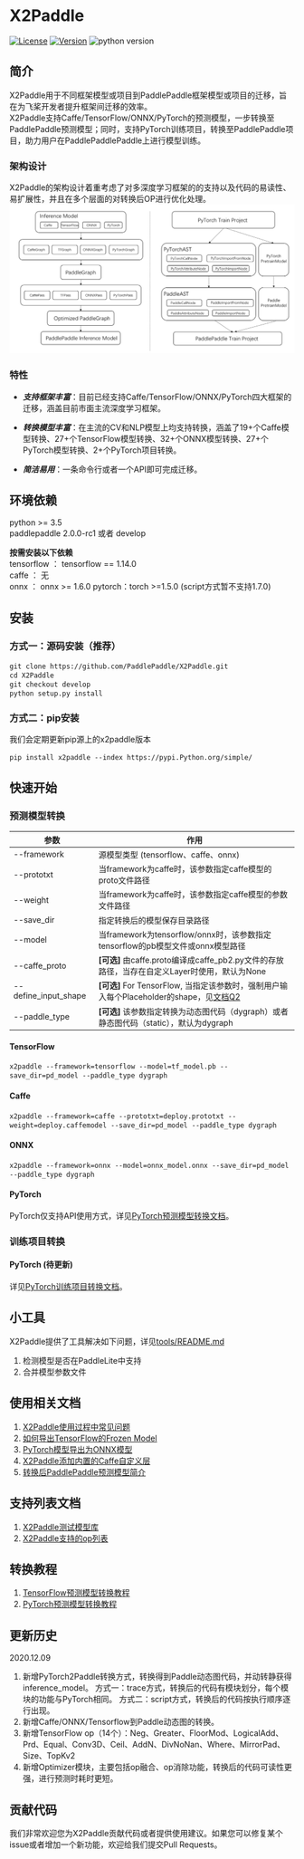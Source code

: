 # X2Paddle
[![License](https://img.shields.io/badge/license-Apache%202-blue.svg)](LICENSE)
[![Version](https://img.shields.io/github/release/PaddlePaddle/X2Paddle.svg)](https://github.com/PaddlePaddle/X2Paddle/releases)
![python version](https://img.shields.io/badge/python-3.5+-orange.svg)  
## 简介
X2Paddle用于不同框架模型或项目到PaddlePaddle框架模型或项目的迁移，旨在为飞桨开发者提升框架间迁移的效率。  
X2Paddle支持Caffe/TensorFlow/ONNX/PyTorch的预测模型，一步转换至PaddlePaddle预测模型；同时，支持PyTorch训练项目，转换至PaddlePaddle项目，助力用户在PaddlePaddlePaddle上进行模型训练。

### 架构设计
X2Paddle的架构设计着重考虑了对多深度学习框架的的支持以及代码的易读性、易扩展性，并且在多个层面的对转换后OP进行优化处理。  
![](./docs/images/frame.png)

### 特性
- ***支持框架丰富***：目前已经支持Caffe/TensorFlow/ONNX/PyTorch四大框架的迁移，涵盖目前市面主流深度学习框架。  

- ***转换模型丰富***：在主流的CV和NLP模型上均支持转换，涵盖了19+个Caffe模型转换、27+个TensorFlow模型转换、32+个ONNX模型转换、27+个PyTorch模型转换、2+个PyTorch项目转换。  

- ***简洁易用***：一条命令行或者一个API即可完成迁移。  



## 环境依赖

python >= 3.5  
paddlepaddle 2.0.0-rc1 或者 develop  

**按需安装以下依赖**  
tensorflow ： tensorflow == 1.14.0  
caffe ： 无  
onnx ： onnx >= 1.6.0
pytorch：torch >=1.5.0 (script方式暂不支持1.7.0)

## 安装
### 方式一：源码安装（推荐）
```
git clone https://github.com/PaddlePaddle/X2Paddle.git
cd X2Paddle
git checkout develop
python setup.py install
```

### 方式二：pip安装
我们会定期更新pip源上的x2paddle版本
```
pip install x2paddle --index https://pypi.Python.org/simple/
```
## 快速开始
### 预测模型转换
| 参数                 |        作用                                                      |
| -------------------- | ------------------------------------------------------------ |
| --framework          | 源模型类型 (tensorflow、caffe、onnx)                         |
| --prototxt           | 当framework为caffe时，该参数指定caffe模型的proto文件路径     |
| --weight             | 当framework为caffe时，该参数指定caffe模型的参数文件路径      |
| --save_dir           | 指定转换后的模型保存目录路径                                 |
| --model              | 当framework为tensorflow/onnx时，该参数指定tensorflow的pb模型文件或onnx模型路径 |
| --caffe_proto        | **[可选]** 由caffe.proto编译成caffe_pb2.py文件的存放路径，当存在自定义Layer时使用，默认为None |
| --define_input_shape | **[可选]** For TensorFlow, 当指定该参数时，强制用户输入每个Placeholder的shape，见[文档Q2](./docs/user_guides/FAQ.md) |
| --paddle_type        | **[可选]** 该参数指定转换为动态图代码（dygraph）或者静态图代码（static），默认为dygraph |
#### TensorFlow
```
x2paddle --framework=tensorflow --model=tf_model.pb --save_dir=pd_model --paddle_type dygraph
```
#### Caffe
```
x2paddle --framework=caffe --prototxt=deploy.prototxt --weight=deploy.caffemodel --save_dir=pd_model --paddle_type dygraph
```
#### ONNX
```
x2paddle --framework=onnx --model=onnx_model.onnx --save_dir=pd_model --paddle_type dygraph
```

#### PyTorch
PyTorch仅支持API使用方式，详见[PyTorch预测模型转换文档](./docs/user_guides/pytorch2paddle.md)。

### 训练项目转换
#### PyTorch (待更新)
详见[PyTorch训练项目转换文档](https://github.com/SunAhong1993/X2Paddle/blob/code_convert_last/docs/pytorch_project_convertor/README.md)。


## 小工具
X2Paddle提供了工具解决如下问题，详见[tools/README.md](tools/README.md)  
1. 检测模型是否在PaddleLite中支持  
2. 合并模型参数文件


## 使用相关文档
1. [X2Paddle使用过程中常见问题](./docs/user_guides/FAQ.md)  
2. [如何导出TensorFlow的Frozen Model](./docs/user_guides/export_tf_model.md)
3. [PyTorch模型导出为ONNX模型](./docs/user_guides/pytorch2onnx.md)
4. [X2Paddle添加内置的Caffe自定义层](./docs/user_guides/add_caffe_custom_layer.md)
5. [转换后PaddlePaddle预测模型简介](./docs/user_guides/pd_folder_introduction.py)

## 支持列表文档
1. [X2Paddle测试模型库](./docs/introduction/x2paddle_model_zoo.md)  
2. [X2Paddle支持的op列表](./docs/introduction/op_list.md)


## 转换教程
1. [TensorFlow预测模型转换教程](./docs/demo/tensorflow2paddle.ipynb)
2. [PyTorch预测模型转换教程](./docs/demo/pytorch2paddle.ipynb)

## 更新历史
2020.12.09
1. 新增PyTorch2Paddle转换方式，转换得到Paddle动态图代码，并动转静获得inference_model。
  方式一：trace方式，转换后的代码有模块划分，每个模块的功能与PyTorch相同。
  方式二：script方式，转换后的代码按执行顺序逐行出现。
2. 新增Caffe/ONNX/Tensorflow到Paddle动态图的转换。
3. 新增TensorFlow op（14个）：Neg、Greater、FloorMod、LogicalAdd、Prd、Equal、Conv3D、Ceil、AddN、DivNoNan、Where、MirrorPad、Size、TopKv2
4. 新增Optimizer模块，主要包括op融合、op消除功能，转换后的代码可读性更强，进行预测时耗时更短。


## 贡献代码

我们非常欢迎您为X2Paddle贡献代码或者提供使用建议。如果您可以修复某个issue或者增加一个新功能，欢迎给我们提交Pull Requests。
